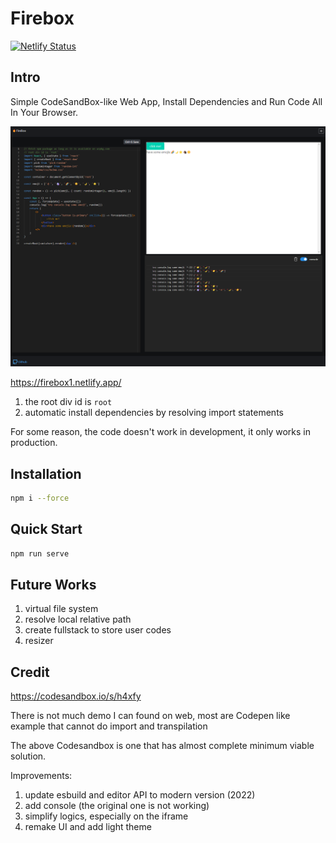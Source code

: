 # Firebox

[![Netlify Status](https://api.netlify.com/api/v1/badges/04a9977a-1fb4-433f-bb17-ce3adc58b8f4/deploy-status)](https://app.netlify.com/sites/firebox1/deploys)

## Intro

Simple CodeSandBox-like Web App, Install Dependencies and Run Code All In Your Browser.

![Firebox](./img/img1.png)

https://firebox1.netlify.app/

1. the root div id is `root`
2. automatic install dependencies by resolving import statements

For some reason, the code doesn't work in development, it only works in production.

## Installation

```bash
npm i --force
```

## Quick Start

```bash
npm run serve
```

## Future Works

1. virtual file system
2. resolve local relative path
3. create fullstack to store user codes
4. resizer

## Credit

https://codesandbox.io/s/h4xfy

There is not much demo I can found on web, most are Codepen like example that cannot do import and transpilation

The above Codesandbox is one that has almost complete minimum viable solution.

Improvements:

1. update esbuild and editor API to modern version (2022)
2. add console (the original one is not working)
3. simplify logics, especially on the iframe
4. remake UI and add light theme
